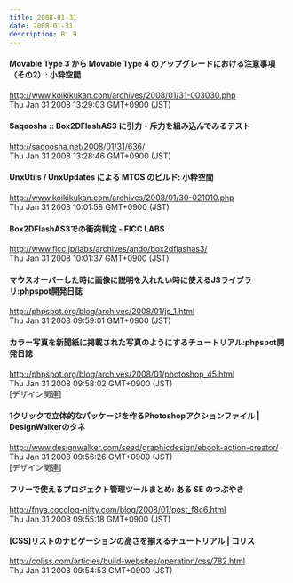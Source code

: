```yaml
---
title: 2008-01-31
date: 2008-01-31
description: B! 9
---
```


#### Movable Type 3 から Movable Type 4 のアップグレードにおける注意事項（その2）: 小粋空間
http://www.koikikukan.com/archives/2008/01/31-003030.php<br>
Thu Jan 31 2008 13:29:03 GMT+0900 (JST)<br>


#### Saqoosha :: Box2DFlashAS3 に引力・斥力を組み込んでみるテスト
http://saqoosha.net/2008/01/31/636/<br>
Thu Jan 31 2008 13:28:46 GMT+0900 (JST)<br>


#### UnxUtils / UnxUpdates による MTOS のビルド: 小粋空間
http://www.koikikukan.com/archives/2008/01/30-021010.php<br>
Thu Jan 31 2008 10:01:58 GMT+0900 (JST)<br>


#### Box2DFlashAS3での衝突判定 - FICC LABS
http://www.ficc.jp/labs/archives/ando/box2dflashas3/<br>
Thu Jan 31 2008 10:01:37 GMT+0900 (JST)<br>


#### マウスオーバーした時に画像に説明を入れたい時に使えるJSライブラリ:phpspot開発日誌
http://phpspot.org/blog/archives/2008/01/js_1.html<br>
Thu Jan 31 2008 09:59:01 GMT+0900 (JST)<br>


#### カラー写真を新聞紙に掲載された写真のようにするチュートリアル:phpspot開発日誌
http://phpspot.org/blog/archives/2008/01/photoshop_45.html<br>
Thu Jan 31 2008 09:58:02 GMT+0900 (JST)<br>
[デザイン関連]


#### 1クリックで立体的なパッケージを作るPhotoshopアクションファイル | DesignWalkerのタネ
http://www.designwalker.com/seed/graphicdesign/ebook-action-creator/<br>
Thu Jan 31 2008 09:56:26 GMT+0900 (JST)<br>
[デザイン関連]


#### フリーで使えるプロジェクト管理ツールまとめ: ある SE のつぶやき
http://fnya.cocolog-nifty.com/blog/2008/01/post_f8c6.html<br>
Thu Jan 31 2008 09:55:18 GMT+0900 (JST)<br>


####   [CSS]リストのナビゲーションの高さを揃えるチュートリアル | コリス
http://coliss.com/articles/build-websites/operation/css/782.html<br>
Thu Jan 31 2008 09:54:53 GMT+0900 (JST)<br>


